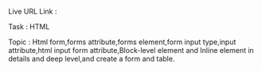 Live URL Link :

Task : HTML

Topic : Html form,forms attribute,forms element,form input type,input attribute,html input form attribute,Block-level element and Inline element in details and deep level,and create a form and table. 
